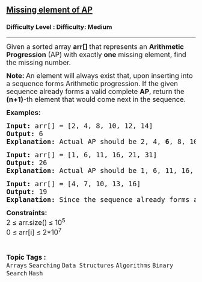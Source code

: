 <h2><a href="https://www.geeksforgeeks.org/problems/missing-element-of-ap2228/1?_gl=1*wfigjf*_up*MQ..*_gs*MQ..&gclid=Cj0KCQjwrPHABhCIARIsAFW2XBNNGdmmUd9G0Mgs-i_eh9F9JtIAe5WZ4QNFUerFfzFjfJ69xVtqtSAaAo91EALw_wcB&gbraid=0AAAAAC9yBkC3u7KioMwIhG1Yr59OBTQFg">Missing element of AP</a></h2><h3>Difficulty Level : Difficulty: Medium</h3><hr><div class="problems_problem_content__Xm_eO"><p><span style="font-size: 18px;">Given a sorted array <strong>arr[] </strong>that represents an <strong>Arithmetic Progression</strong> (AP) with exactly <strong>one</strong> missing element, find the missing number.</span></p>
<p><span style="font-size: 18px;"><strong>Note: </strong>An element will always exist that, upon inserting into a sequence forms Arithmetic progression. If the given sequence already forms a valid complete <strong>AP</strong>, return the <strong>(n+1)</strong>-th element that would come next in the sequence.</span></p>
<p><span style="font-size: 18px;"><strong>Examples:</strong></span></p>
<pre><span style="font-size: 18px;"><strong>Input: </strong>arr[] = [2, 4, 8, 10, 12, 14]
<strong>Output:</strong> 6
<strong>Explanation:</strong> Actual AP should be 2, 4, <strong>6</strong>, 8, 10, 12, 14.
</span></pre>
<pre><span style="font-size: 18px;"><strong>Input: </strong>arr[] = [1, 6, 11, 16, 21, 31]
<strong>Output:</strong> 26
<strong>Explanation:</strong> Actual AP should be 1, 6, 11, 16, 21, <strong>26</strong>, 31.</span></pre>
<pre><span style="font-size: 18px;"><strong>Input: </strong>arr[] = [4, 7, 10, 13, 16]
<strong>Output:</strong> 19
<strong>Explanation:</strong> Since the sequence already forms a valid AP, the next element after 16 in the sequence would be 19. Therefore, the output is 19.</span></pre>
<p><span style="font-size: 18px;"><strong>Constraints:</strong><br>2 ≤ arr.size()<strong>&nbsp;</strong>≤ 10<sup>5</sup><br>0 ≤ arr[i] ≤ 2*10<sup>7</sup></span></p></div><br><p><span style=font-size:18px><strong>Topic Tags : </strong><br><code>Arrays</code>&nbsp;<code>Searching</code>&nbsp;<code>Data Structures</code>&nbsp;<code>Algorithms</code>&nbsp;<code>Binary Search</code>&nbsp;<code>Hash</code>&nbsp;